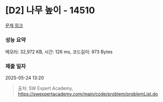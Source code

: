 # [D2] 나무 높이 - 14510 

[문제 링크](https://swexpertacademy.com/main/code/problem/problemDetail.do?contestProbId=AYFofW8qpXYDFAR4) 

### 성능 요약

메모리: 32,972 KB, 시간: 126 ms, 코드길이: 973 Bytes

### 제출 일자

2025-05-24 13:20



> 출처: SW Expert Academy, https://swexpertacademy.com/main/code/problem/problemList.do